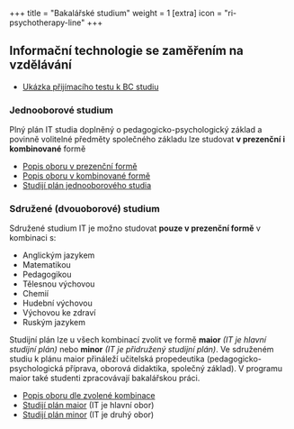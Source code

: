+++
title = "Bakalářské studium"
weight = 1
[extra]
icon = "ri-psychotherapy-line"
+++

## Informační  technologie se zaměřením na vzdělávání

- [Ukázka přijímacího testu k BC studiu](@/uchazeci/bakalarske/test/index.md)

### Jednooborové studium

Plný plán IT studia doplněný o pedagogicko-psychologický základ a povinně volitelné předměty společného základu lze studovat **v prezenční i kombinované** formě

- [Popis oboru v prezenční formě][OPB1 detail]
- [Popis oboru v kombinované formě][OKB1 detail]
- [Studijí plán jednooborového studia][OB1 plan]

### Sdružené (dvouoborové) studium

Sdružené studium IT je možno studovat **pouze v prezenční formě** v kombinaci s:

 - Anglickým jazykem
 - Matematikou 
 - Pedagogikou
 - Tělesnou výchovou
 - Chemií
 - Hudební výchovou
 - Výchovou ke zdraví
 - Ruským jazykem

Studijní plán lze u všech kombinací zvolit ve formě **maior** *(IT je hlavní studijní plán)* nebo **minor** *(IT je přidružený studijní plán)*. 
Ve sdruženém studiu k plánu maior přináleží učitelská propedeutika (pedagogicko-psychologická příprava, oborová didaktika, společný základ). V programu maior také studenti zpracovávají bakalářskou práci.

- [Popis oboru dle zvolené kombinace][OB2 detail]
- [Studijí plán maior][OB2 maior] (IT je hlavní obor)
- [Studijí plán minor][OB2 minor] (IT je druhý obor)


[OKB1 detail]: https://is.cuni.cz/studium/prijimacky/index.php?do=detail_obor&id_obor=28385
[OPB1 detail]: https://is.cuni.cz/studium/prijimacky/index.php?do=detail_obor&id_obor=28536
[OB1 plan]: https://is.cuni.cz/studium/predmety/index.php?do=prohl&fak=11410&oborplan=OB1IT20&rocnik=&graficky=1&b=Zobrazit

[OB2 detail]: https://is.cuni.cz/studium/prijimacky/index.php?do=obory&fakulta=11410&druh=B&obor1=0114RA140004&obor2=&jazyk=&delka=&dvouobor=1&iscedkod=&zobraz=Zobrazit+16+polo%C5%BEek
[OB2 maior]: https://is.cuni.cz/studium/predmety/index.php?do=prohl&fak=11410&oborplan=OB2IT20MA&rocnik=&graficky=1&b=Zobrazit
[OB2 minor]: https://is.cuni.cz/studium/predmety/index.php?do=prohl&fak=11410&oborplan=OB2IT20MI&rocnik=&graficky=1&b=Zobrazit

